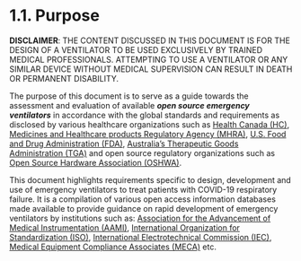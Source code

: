 # 1.1. Purpose


**DISCLAIMER**: THE CONTENT DISCUSSED IN THIS DOCUMENT IS FOR THE DESIGN OF A VENTILATOR TO BE USED EXCLUSIVELY BY TRAINED MEDICAL PROFESSIONALS. ATTEMPTING TO USE A VENTILATOR OR ANY SIMILAR DEVICE WITHOUT MEDICAL SUPERVISION CAN RESULT IN DEATH OR PERMANENT DISABILITY.

The purpose of this document is to serve as a guide towards the assessment and evaluation of available ***open source emergency ventilators*** in accordance with the global standards and requirements as disclosed by various healthcare organizations such as 
[Health Canada (HC)](https://www.canada.ca/en/health-canada.html), 
[Medicines and Healthcare products Regulatory Agency (MHRA)](https://www.gov.uk/government/organisations/medicines-and-healthcare-products-regulatory-agency), 
[U.S. Food and Drug Administration (FDA)](https://www.fda.gov/home), 
[Australia’s Therapeutic Goods Administration (TGA)](https://www.tga.gov.au/) 
and open source regulatory organizations such as 
[Open Source Hardware Association (OSHWA)](https://www.oshwa.org/).

This document highlights requirements specific to design, development and use of emergency ventilators to treat patients with COVID-19 respiratory failure. It is a compilation of various open access information databases made available to provide guidance on rapid development of emergency ventilators by institutions such as: 
[Association for the Advancement of Medical Instrumentation (AAMI)](https://www.aami.org/), 
[International Organization for Standardization (ISO)](https://www.iso.org/home.html), 
[International Electrotechnical Commission (IEC)](https://webstore.ansi.org/sdo/IEC?gclid=CjwKCAjw74b7BRA_EiwAF8yHFJ1KAovnCx8vHMdv8dUa1VTEHQ9C8fUGWL4qQL-fNJde4feqWBi-fRoC7V0QAvD_BwE), 
[Medical Equipment Compliance Associates (MECA)](https://60601-1.com/)
etc.

